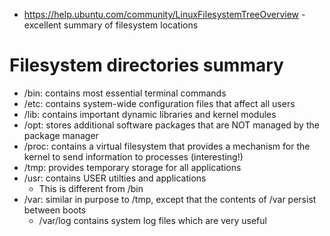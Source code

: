 - https://help.ubuntu.com/community/LinuxFilesystemTreeOverview - excellent summary of filesystem locations
# Filesystem directories summary
- /bin: contains most essential terminal commands
- /etc: contains system-wide configuration files that affect all users
- /lib: contains important dynamic libraries and kernel modules
- /opt: stores additional software packages that are NOT managed by the package manager
- /proc: contains a virtual filesystem that provides a mechanism for the kernel to send information to processes (interesting!)
- /tmp: provides temporary storage for all applications
- /usr: contains USER utilties and applications
    - This is different from /bin
- /var: similar in purpose to /tmp, except that the contents of /var persist between boots
    - /var/log contains system log files which are very useful
